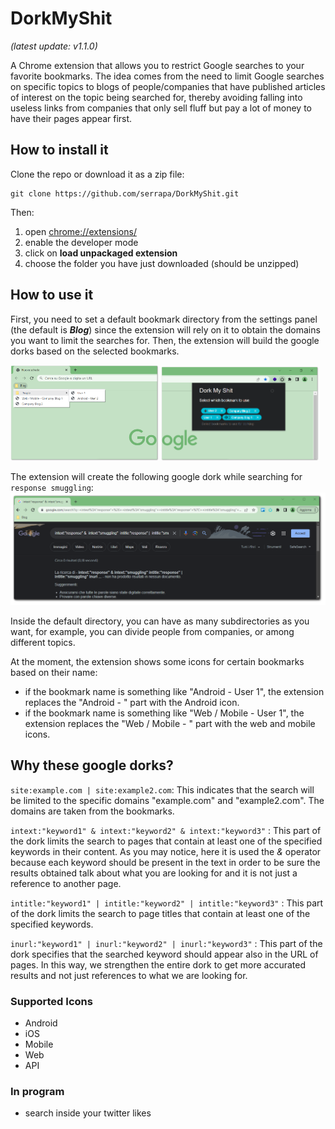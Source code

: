 # DorkMyShit
*(latest update: v1.1.0)*

A Chrome extension that allows you to restrict Google searches to your favorite bookmarks. The idea comes from the need to limit Google searches on specific topics to blogs of people/companies that have published articles of interest on the topic being searched for, thereby avoiding falling into useless links from companies that only sell fluff but pay a lot of money to have their pages appear first.

## How to install it

Clone the repo or download it as a zip file:
```
git clone https://github.com/serrapa/DorkMyShit.git
```

Then:
1. open [chrome://extensions/](chrome://extensions/)
2. enable the developer mode 
3. click on **load unpackaged extension**
4. choose the folder you have just downloaded (should be unzipped)


## How to use it
First, you need to set a default bookmark directory from the settings panel (the default is ***Blog***) since the extension will rely on it to obtain the domains you want to limit the searches for. Then, the extension will build the google dorks based on the selected bookmarks.

<img width="47%"  src="images/bookmarks.png"> <img  width="50%" src="images/extension.png">

The extension will create the following google dork while searching for `response smuggling`:
<img alt="image" src="images/example.png"> 

Inside the default directory, you can have as many subdirectories as you want, for example, you can divide people from companies, or among different topics.

At the moment, the extension shows some icons for certain bookmarks based on their name:
- if the bookmark name is something like "Android - User 1", the extension replaces the "Android - " part with the Android icon. 
- if the bookmark name is something like "Web / Mobile - User 1", the extension replaces the "Web / Mobile - " part with the web and mobile icons. 

## Why these google dorks?

`site:example.com | site:example2.com`: This indicates that the search will be limited to the specific domains "example.com" and "example2.com". The domains are taken from the bookmarks.

`intext:"keyword1" & intext:"keyword2" & intext:"keyword3"` : This part of the dork limits the search to pages that contain at least one of the specified keywords in their content. As you may notice, here it is used the *&* operator because each keyword should be present in the text in order to be sure the results obtained talk about what you are looking for and it is not just a reference to another page. 

`intitle:"keyword1" | intitle:"keyword2" | intitle:"keyword3"` : This part of the dork limits the search to page titles that contain at least one of the specified keywords. 

`inurl:"keyword1" | inurl:"keyword2" | inurl:"keyword3"` : This part of the dork specifies that the searched keyword should appear also in the URL of pages. In this way, we strengthen the entire dork to get more accurated results and not just references to what we are looking for.


### Supported Icons
- Android
- iOS
- Mobile
- Web
- API


### In program
- search inside your twitter likes